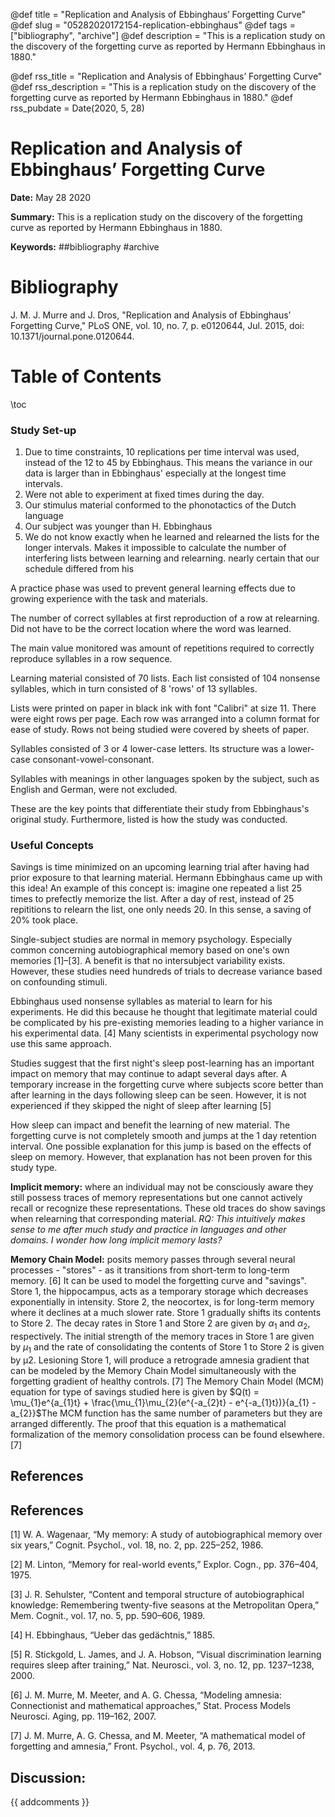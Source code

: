 @def title = "Replication and Analysis of Ebbinghaus’ Forgetting Curve"
@def slug = "05282020172154-replication-ebbinghaus"
@def tags = ["bibliography", "archive"]
@def description = "This is a replication study on the discovery of the forgetting curve as reported by Hermann Ebbinghaus in 1880."

@def rss_title = "Replication and Analysis of Ebbinghaus’ Forgetting Curve"
@def rss_description = "This is a replication study on the discovery of the forgetting curve as reported by Hermann Ebbinghaus in 1880."
@def rss_pubdate = Date(2020, 5, 28)


Replication and Analysis of Ebbinghaus’ Forgetting Curve
=========

**Date:** May 28 2020

**Summary:** This is a replication study on the discovery of the forgetting curve as reported by Hermann Ebbinghaus in 1880.

**Keywords:** ##bibliography #archive

Bibliography
==========

J. M. J. Murre and J. Dros, "Replication and Analysis of Ebbinghaus’ Forgetting Curve," PLoS ONE, vol. 10, no. 7, p. e0120644, Jul. 2015, doi: 10.1371/journal.pone.0120644.

Table of Contents
=========

\toc

### Study Set-up

1. Due to time constraints, 10 replications per time interval was used, instead of the 12 to 45 by Ebbinghaus. This means the variance in our data is larger than in Ebbinghaus' especially at the longest time intervals.
2. Were not able to experiment at fixed times during the day.
3. Our stimulus material conformed to the phonotactics of the Dutch language
4. Our subject was younger than H. Ebbinghaus
5. We do not know exactly when he learned and relearned the lists for the longer intervals. Makes it impossible to calculate the number of interfering lists between learning and relearning. nearly certain that our schedule differed from his

A practice phase was used to prevent general learning effects due to growing experience with the task and materials.

The number of correct syllables at first reproduction of a row at relearning. Did not have to be the correct location where the word was learned.

The main value monitored was amount of repetitions required to correctly reproduce syllables in a row sequence.

Learning material consisted of 70 lists. Each list consisted of 104 nonsense syllables, which in turn consisted of 8 'rows' of 13 syllables.

Lists were printed on paper in black ink with font "Calibri" at size 11. There were eight rows per page. Each row was arranged into a column format for ease of study. Rows not being studied were covered by sheets of paper.

Syllables consisted of 3 or 4 lower-case letters. Its structure was a lower-case consonant-vowel-consonant.

Syllables with meanings in other languages spoken by the subject, such as English and German, were not excluded.

These are the key points that differentiate their study from Ebbinghaus's original study. Furthermore, listed is how the study was conducted. 

### Useful Concepts

Savings is time minimized on an upcoming learning trial after having had prior exposure to that learning material. Hermann Ebbinghaus came up with this idea! An example of this concept is: imagine one repeated a list 25 times to prefectly memorize the list. After a day of rest, instead of 25 repititions to relearn the list, one only needs 20. In this sense, a saving of 20% took place.

Single-subject studies are normal in memory psychology. Especially common concerning autobiographical memory based on one's own memories [1]–[3]. A benefit is that no intersubject variability exists. However, these studies need hundreds of trials to decrease variance based on confounding stimuli.

Ebbinghaus used nonsense syllables as material to learn for his experiments. He did this because he thought that legitimate material could be complicated by his pre-existing memories leading to a higher variance in his experimental data. [4]  Many scientists in experimental psychology now use this same approach.

Studies suggest that the first night's sleep post-learning has an important impact on memory that may continue to adapt several days after. A temporary increase in the forgetting curve where subjects score better than after learning in the days following sleep can be seen. However, it is not experienced if they skipped the night of sleep after learning [5]

How sleep can impact and benefit the learning of new material. The forgetting curve is not completely smooth and jumps at the 1 day retention interval. One possible explanation for this jump is based on the effects of sleep on memory. However, that explanation has not been proven for this study type.

**Implicit memory:** where an individual may not be consciously aware they still possess traces of memory representations but one cannot actively recall or recognize these representations. These old traces do show savings when relearning that corresponding material. *RQ: This intuitively makes sense to me after much study and practice in languages and other domains. I wonder how long implicit memory lasts?*

**Memory Chain Model:** posits memory passes through several neural processes - "stores" - as it transitions from short-term to long-term memory. [6] It can be used to model the forgetting curve and "savings". Store 1, the hippocampus, acts as a temporary storage which decreases exponentially in intensity. Store 2, the neocortex, is for long-term memory where it declines at a much slower rate. Store 1 gradually shifts its contents to Store 2. The decay rates in Store 1 and Store 2 are given by $\alpha_{1}$ and $\alpha_{2}$, respectively. The initial strength of the memory traces in Store 1 are given by $\mu_{1}$ and the rate of consolidating the contents of Store 1 to Store 2 is given by μ2. Lesioning Store 1, will produce a retrograde amnesia gradient that can be modeled by the Memory Chain Model simultaneously with the forgetting gradient of healthy controls. [7] The Memory Chain Model (MCM) equation for type of savings studied here is given by $Q(t) = \mu_{1}e^{a_{1}t} + \frac{\mu_{1}\mu_{2}(e^{-a_{2}t} - e^{-a_{1}t})}{a_{1} -a_{2}}$The MCM function has the same number of parameters but they are arranged differently. The proof that this equation is a mathematical formalization of the memory consolidation process can be found elsewhere. [7]

## References

## References

[1] W. A. Wagenaar, “My memory: A study of autobiographical memory over six years,” Cognit. Psychol., vol. 18, no. 2, pp. 225–252, 1986.

[2] M. Linton, “Memory for real-world events,” Explor. Cogn., pp. 376–404, 1975.

[3] J. R. Sehulster, “Content and temporal structure of autobiographical knowledge: Remembering twenty-five seasons at the Metropolitan Opera,” Mem. Cognit., vol. 17, no. 5, pp. 590–606, 1989.

[4] H. Ebbinghaus, “Ueber das gedächtnis,” 1885.

[5] R. Stickgold, L. James, and J. A. Hobson, “Visual discrimination learning requires sleep after training,” Nat. Neurosci., vol. 3, no. 12, pp. 1237–1238, 2000.

[6] J. M. Murre, M. Meeter, and A. G. Chessa, “Modeling amnesia: Connectionist and mathematical approaches,” Stat. Process Models Neurosci. Aging, pp. 119–162, 2007.

[7] J. M. Murre, A. G. Chessa, and M. Meeter, “A mathematical model of forgetting and amnesia,” Front. Psychol., vol. 4, p. 76, 2013.
## Discussion: 

{{ addcomments }}

